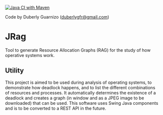 [![Java CI with Maven](https://github.com/duberlyguarnizofuentesrivera/JRag/actions/workflows/maven.yml/badge.svg?branch=master)](https://github.com/duberlyguarnizofuentesrivera/JRag/actions/workflows/maven.yml)

Code by Duberly Guarnizo (duberlygfr@gmail.com)

# JRag

Tool to generate Resource Allocation Graphs (RAG) for the study of how operative systems work.
## Utility
This project is aimed to be used during analysis of operating systems, to demonstrate how deadlock happens, and to list the different combinations of resources and processes. It automatically determines the existence of a deadlock and creates a graph (in window and as a JPEG image to be downloaded) that can be used. This software uses Swing Java components and is to be converted to a REST API in the future.
